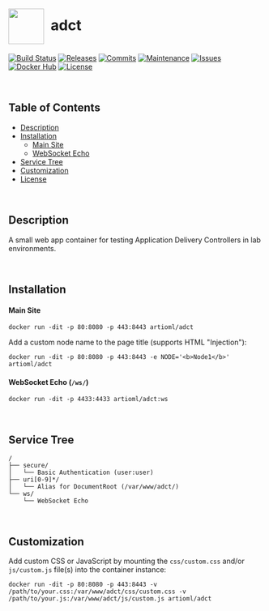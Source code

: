 # <img align="center" src="img/sno.svg" width="70">&nbsp;&nbsp;adct
[![Build Status](https://img.shields.io/travis/ArtiomL/adct.svg)](https://travis-ci.org/ArtiomL/adct)
[![Releases](https://img.shields.io/github/release/ArtiomL/adct.svg)](https://github.com/ArtiomL/adct/releases)
[![Commits](https://img.shields.io/github/commits-since/ArtiomL/adct/v1.0.5.svg?label=commits%20since)](https://github.com/ArtiomL/adct/commits/master)
[![Maintenance](https://img.shields.io/maintenance/yes/2018.svg)](https://github.com/ArtiomL/adct/graphs/code-frequency)
[![Issues](https://img.shields.io/github/issues/ArtiomL/adct.svg)](https://github.com/ArtiomL/adct/issues)
[![Docker Hub](https://img.shields.io/docker/pulls/artioml/adct.svg)](https://hub.docker.com/r/artioml/adct/)
[![License](https://img.shields.io/badge/license-MIT-blue.svg)](/LICENSE)

&nbsp;&nbsp;

## Table of Contents
- [Description](#description)
- [Installation](#installation)
	- [Main Site](#main-site)
	- [WebSocket Echo](#websocket-echo)
- [Service Tree](#service-tree)
- [Customization](#customization)
- [License](LICENSE)

&nbsp;&nbsp;

## Description

A small web app container for testing Application Delivery Controllers in lab environments.

&nbsp;&nbsp;

## Installation

#### Main Site
```shell
docker run -dit -p 80:8080 -p 443:8443 artioml/adct
```

Add a custom node name to the page title (supports HTML "Injection"):

```shell
docker run -dit -p 80:8080 -p 443:8443 -e NODE='<b>Node1</b>' artioml/adct
```

#### WebSocket Echo (`/ws/`)
```shell
docker run -dit -p 4433:4433 artioml/adct:ws
```

&nbsp;&nbsp;

## Service Tree
```
/
├── secure/
│   └── Basic Authentication (user:user)
├── uri[0-9]*/
│   └── Alias for DocumentRoot (/var/www/adct/)
└── ws/
    └── WebSocket Echo
```

&nbsp;&nbsp;

## Customization

Add custom CSS or JavaScript by mounting the `css/custom.css` and/or `js/custom.js` file(s) into the container instance:

```
docker run -dit -p 80:8080 -p 443:8443 -v /path/to/your.css:/var/www/adct/css/custom.css -v /path/to/your.js:/var/www/adct/js/custom.js artioml/adct
```
